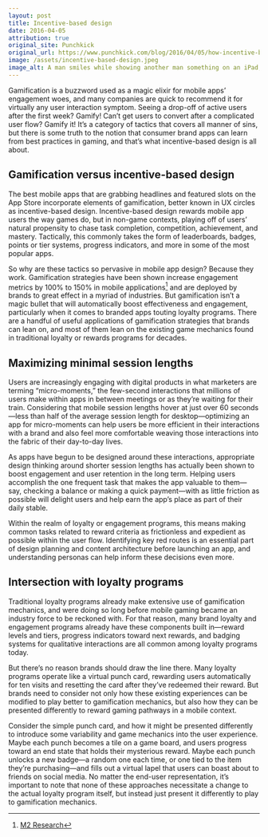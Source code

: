 ```yaml
---
layout: post
title: Incentive-based design
date: 2016-04-05
attribution: true
original_site: Punchkick
original_url: https://www.punchkick.com/blog/2016/04/05/how-incentive-based-design-can-maximize-app-engagement
image: /assets/incentive-based-design.jpeg
image_alt: A man smiles while showing another man something on an iPad, presumably a delightful incentive-based design pattern.
---
```

Gamification is a buzzword used as a magic elixir for mobile apps’ engagement woes, and many companies are quick to recommend it for virtually any user interaction symptom. Seeing a drop-off of active users after the first week? Gamify! Can’t get users to convert after a complicated user flow? Gamify it! It’s a category of tactics that covers all manner of sins, but there is some truth to the notion that consumer brand apps can learn from best practices in gaming, and that’s what incentive-based design is all about.

## Gamification versus incentive-based design

The best mobile apps that are grabbing headlines and featured slots on the App Store incorporate elements of gamification, better known in UX circles as incentive-based design. Incentive-based design rewards mobile app users the way games do, but in non-game contexts, playing off of users’ natural propensity to chase task completion, competition, achievement, and mastery. Tactically, this commonly takes the form of leaderboards, badges, points or tier systems, progress indicators, and more in some of the most popular apps.

So why are these tactics so pervasive in mobile app design? Because they work. Gamification strategies have been shown increase engagement metrics by 100% to 150% in mobile applications[^1] and are deployed by brands to great effect in a myriad of industries. But gamification isn’t a magic bullet that will automatically boost effectiveness and engagement, particularly when it comes to branded apps touting loyalty programs. There are a handful of useful applications of gamification strategies that brands can lean on, and most of them lean on the existing game mechanics found in traditional loyalty or rewards programs for decades.

## Maximizing minimal session lengths

Users are increasingly engaging with digital products in what marketers are terming “micro-moments,” the few-second interactions that millions of users make within apps in between meetings or as they’re waiting for their train. Considering that mobile session lengths hover at just over 60 seconds—less than half of the average session length for desktop—optimizing an app for micro-moments can help users be more efficient in their interactions with a brand and also feel more comfortable weaving those interactions into the fabric of their day-to-day lives.

As apps have begun to be designed around these interactions, appropriate design thinking around shorter session lengths has actually been shown to boost engagement and user retention in the long term. Helping users accomplish the one frequent task that makes the app valuable to them—say, checking a balance or making a quick payment—with as little friction as possible will delight users and help earn the app’s place as part of their daily stable.

Within the realm of loyalty or engagement programs, this means making common tasks related to reward criteria as frictionless and expedient as possible within the user flow. Identifying key red routes is an essential part of design planning and content architecture before launching an app, and understanding personas can help inform these decisions even more.

## Intersection with loyalty programs 

Traditional loyalty programs already make extensive use of gamification mechanics, and were doing so long before mobile gaming became an industry force to be reckoned with. For that reason, many brand loyalty and engagement programs already have these components built in—reward levels and tiers, progress indicators toward next rewards, and badging systems for qualitative interactions are all common among loyalty programs today.

But there’s no reason brands should draw the line there. Many loyalty programs operate like a virtual punch card, rewarding users automatically for ten visits and resetting the card after they’ve redeemed their reward. But brands need to consider not only how these existing experiences can be modified to play better to gamification mechanics, but also how they can be presented differently to reward gaming pathways in a mobile context.

Consider the simple punch card, and how it might be presented differently to introduce some variability and game mechanics into the user experience. Maybe each punch becomes a tile on a game board, and users progress toward an end state that holds their mysterious reward. Maybe each punch unlocks a new badge—a random one each time, or one tied to the item they’re purchasing—and fills out a virtual lapel that users can boast about to friends on social media. No matter the end-user representation, it’s important to note that none of these approaches necessitate a change to the actual loyalty program itself, but instead just present it differently to play to gamification mechanics.

[^1]: [M2 Research](http://www.slideshare.net/wandameloni/gamification-in-2012-trends-in-consumer-and-enterprise-markets-13453048)